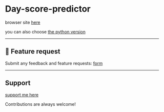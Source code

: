 # Day-score-predictor

browser site [here](https://heegarthur.github.io/Day-score-predictor/)

you can also choose [the python version](https://github.com/heegarthur/Day-score-predictor/blob/main/main_neural.py/)

---

## 💬 Feature request
Submit any feedback and feature requests: 
[form](https://docs.google.com/forms/d/e/1FAIpQLSeEaSqr6L2pTQDarLO__wZtefVuemrhMb8RDdX6vQSWNEjZzQ/viewform?usp=header/)

---

## Support

[support me here](https://buymeacoffee.com/ivocreator)

Contributions are always welcome!
